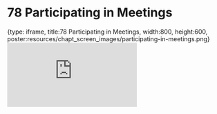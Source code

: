 # 78 Participating in Meetings
 
{type: iframe, title:78 Participating in Meetings, width:800, height:600, poster:resources/chapt_screen_images/participating-in-meetings.png}
![](https://datatrail-jhu.github.io/DataTrail/no_toc/participating-in-meetings.html)
 

 
